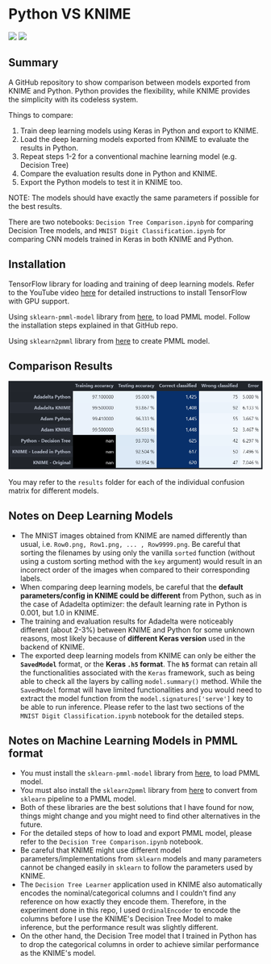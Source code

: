 # Python VS KNIME

<img src="https://www.knime.com/sites/default/files/2021-07/knime-og-knime-logo.jpg" height=200>
<img src="https://download.logo.wine/logo/Python_(programming_language)/Python_(programming_language)-Logo.wine.png" height=200>

## Summary

A GitHub repository to show comparison between models exported from KNIME and Python. Python provides the flexibility, while KNIME provides the simplicity with its codeless system.

Things to compare:
1. Train deep learning models using Keras in Python and export to KNIME.
2. Load the deep learning models exported from KNIME to evaluate the results in Python.
3. Repeat steps 1-2 for a conventional machine learning model (e.g. Decision Tree)
4. Compare the evaluation results done in Python and KNIME.
5. Export the Python models to test it in KNIME too.

NOTE: The models should have exactly the same parameters if possible for the best results.

There are two notebooks: `Decision Tree Comparison.ipynb` for comparing Decision Tree models, and `MNIST Digit Classification.ipynb` for comparing CNN models trained in Keras in both KNIME and Python.

## Installation
TensorFlow library for loading and training of deep learning models. Refer to the YouTube video [here](https://youtu.be/hHWkvEcDBO0) for detailed instructions to install TensorFlow with GPU support.

Using `sklearn-pmml-model` library from [here](https://github.com/iamDecode/sklearn-pmml-model), to load PMML model.
Follow the installation steps explained in that GitHub repo.

Using `sklearn2pmml` library from [here](https://github.com/jpmml/sklearn2pmml) to create PMML model.

## Comparison Results

![overall_comparison-dl-ml](results/overall_comparison-dl-ml.png)

You may refer to the `results` folder for each of the individual confusion matrix for different models.

## Notes on Deep Learning Models
- The MNIST images obtained from KNIME are named differently than usual, i.e. `Row0.png, Row1.png, ... , Row9999.png`. Be careful that sorting the filenames by using only the vanilla `sorted` function (without using a custom sorting method with the `key` argument) would result in an incorrect order of the images when compared to their corresponding labels.
- When comparing deep learning models, be careful that the **default parameters/config in KNIME could be different** from Python, such as in the case of Adadelta optimizer: the default learning rate in Python is 0.001, but 1.0 in KNIME. 
- The training and evaluation results for Adadelta were noticeably different (about 2-3%) between KNIME and Python for some unknown reasons, most likely because of **different Keras version** used in the backend of KNIME.
- The exported deep learning models from KNIME can only be either the **`SavedModel`** format, or the **Keras `.h5` format**. The **`h5`** format can retain all the functionalities associated with the `Keras` framework, such as being able to check all the layers by calling `model.summary()` method. While the `SavedModel` format will have limited functionalities and you would need to extract the model function from the `model.signatures['serve']` key to be able to run inference. Please refer to the last two sections of the `MNIST Digit Classification.ipynb` notebook for the detailed steps.

## Notes on Machine Learning Models in PMML format
- You must install the `sklearn-pmml-model` library from [here](https://github.com/iamDecode/sklearn-pmml-model), to load PMML model.
- You must also install the `sklearn2pmml` library from [here](https://github.com/jpmml/sklearn2pmml) to convert from `sklearn` pipeline to a PMML model.
- Both of these libraries are the best solutions that I have found for now, things might change and you might need to find other alternatives in the future.
- For the detailed steps of how to load and export PMML model, please refer to the `Decision Tree Comparison.ipynb` notebook.
- Be careful that KNIME might use different model parameters/implementations from `sklearn` models and many parameters cannot be changed easily in `sklearn` to follow the parameters used by KNIME.
- The `Decision Tree Learner` application used in KNIME also automatically encodes the nominal/categorical columns and I couldn't find any reference on how exactly they encode them. Therefore, in the experiment done in this repo, I used `OrdinalEncoder` to encode the columns before I use the KNIME's Decision Tree Model to make inference, but the performance result was slightly different.
- On the other hand, the Decision Tree model that I trained in Python has to drop the categorical columns in order to achieve similar performance as the KNIME's model.